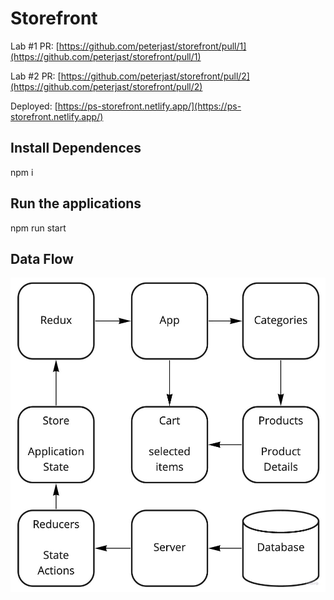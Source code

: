 # Storefront

Lab #1 PR: [https://github.com/peterjast/storefront/pull/1](https://github.com/peterjast/storefront/pull/1)

Lab #2 PR: [https://github.com/peterjast/storefront/pull/2](https://github.com/peterjast/storefront/pull/2)

Deployed: [https://ps-storefront.netlify.app/](https://ps-storefront.netlify.app/)

## Install Dependences

npm i

## Run the applications

npm run start

## Data Flow

![storefront dataflow](./src/assets/uml.jpg)
